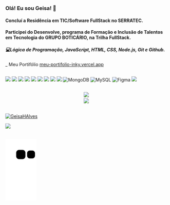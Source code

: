 ###                                          Olá! Eu sou Geisa! 👋

#### Concluí a Residência em TIC/Software FullStack no SERRATEC.

#### Participei do Desenvolve, programa de Formação e Inclusão de Talentos em Tecnologia do GRUPO BOTICÁRIO, na Trilha FullStack.
 
##### 💻Lógica de Programação, JavaScript, HTML, CSS, Node.js, Git e Github.

_  Meu Portifólio [meu-portifolio-inky.vercel.app](https://meu-portifolio-inky.vercel.app/)

##
<p align="left">
  <img src="https://user-images.githubusercontent.com/25181517/192158954-f88b5814-d510-4564-b285-dff7d6400dad.png" width='50px'/>
  <img src="https://user-images.githubusercontent.com/25181517/183898674-75a4a1b1-f960-4ea9-abcb-637170a00a75.png" width='50px'/>
  <img src="https://user-images.githubusercontent.com/25181517/192158956-48192682-23d5-4bfc-9dfb-6511ade346bc.png" width='50px'/>
  <img src="https://user-images.githubusercontent.com/25181517/183898054-b3d693d4-dafb-4808-a509-bab54cf5de34.png" width='50px'/>
  <img src="https://user-images.githubusercontent.com/25181517/117447155-6a868a00-af3d-11eb-9cfe-245df15c9f3f.png" width='50px'/>
  <img src="https://user-images.githubusercontent.com/25181517/183897015-94a058a6-b86e-4e42-a37f-bf92061753e5.png" width='50px'/>
  <img src="https://user-images.githubusercontent.com/25181517/183890598-19a0ac2d-e88a-4005-a8df-1ee36782fde1.png" width='50px'/>
  <img src="https://user-images.githubusercontent.com/25181517/121401671-49102800-c959-11eb-9f6f-74d49a5e1774.png" width='50px'/>
  <img src="https://user-images.githubusercontent.com/25181517/183568594-85e280a7-0d7e-4d1a-9028-c8c2209e073c.png" width='50px'/>
  <img src="https://raw.githubusercontent.com/danielcranney/readme-generator/main/public/icons/skills/mongodb-colored.svg" width="36" height="36" alt="MongoDB" /></a>
  <img src="https://raw.githubusercontent.com/danielcranney/readme-generator/main/public/icons/skills/mysql-colored.svg" width="36" height="36" alt="MySQL" /></a>
  <img src="https://raw.githubusercontent.com/danielcranney/readme-generator/main/public/icons/skills/figma-colored.svg" width="36" height="36" alt="Figma" /></a>
  <img src="https://user-images.githubusercontent.com/25181517/192108372-f71d70ac-7ae6-4c0d-8395-51d8870c2ef0.png" width='50px'/>
</p>

##

<div align="center">
<a href="https://github.com/GeisaHAlves/">
<img width="49%" src="https://github-readme-streak-stats.herokuapp.com/?user=GeisaHAlves&hide_border=true&date_format=M%20j%5B%2C%20Y%5D&theme=blueberry"/>
</div>

<div align="center">
  <a href="https://github.com/GeisaHAlves/">
  <img width="57%" src="http://github-profile-summary-cards.vercel.app/api/cards/profile-details?username=GeisaHAlves&theme=tokyonight"/>
</div>

##
 
<p align="left"> <img src="https://komarev.com/ghpvc/?username=GeisaHAlves&label=Profile%20views&color=0e75b6&style=flat" alt="GeisaHAlves" /> </p>
 
<div align="left">
<a href="https://www.linkedin.com/in/geisa-h-alves/" target="_blank"><img src="https://img.shields.io/badge/-LinkedIn-%230077B5?style=for-the-badge&logo=linkedin&logoColor=white" target="_blank"></a>
</div>  

##
 
 ![Snake animation](https://github.com/GeisaHAlves/GeisaHAlves/blob/output/github-contribution-grid-snake.svg)
 
  

